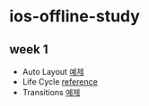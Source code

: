 # ios-offline-study
## week 1
- Auto Layout [예제](week1/AutoLayout) 
- Life Cycle [reference](https://hcn1519.github.io/articles/2017-09/ios_app_lifeCycle) 
- Transitions [예제](week1/Transition)

